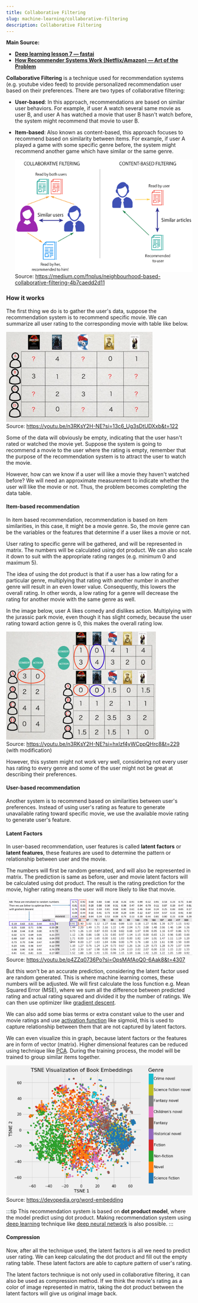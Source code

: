 ```yaml
---
title: Collaborative Filtering
slug: machine-learning/collaborative-filtering
description: Collaborative Filtering
---
```


**Main Source:**

- **[Deep learning lesson 7 — fastai](https://youtu.be/p4ZZq0736Po?si=rLLlK6OGFDbP4piw)**
- **[How Recommender Systems Work (Netflix/Amazon) — Art of the Problem](https://youtu.be/n3RKsY2H-NE?si=hwrlSNwSirDgdQUp)**

**Collaborative Filtering** is a technique used for recommendation systems (e.g. youtube video feed) to provide personalized recommendation user based on their preferences. There are two types of collaborative filtering:

- **User-based**: In this approach, recommendations are based on similar user behaviors. For example, if user A watch several same movie as user B, and user A has watched a movie that user B hasn't watch before, the system might recommend that movie to user B.
- **Item-based**: Also known as content-based, this approach focuses to recommend based on similarity between items. For example, if user A played a game with some specific genre before, the system might recommend another game which have similar or the same genre.

  ![Type of collaborative filtering](./type-of-collaborative-filtering.png)  
   Source: https://medium.com/fnplus/neighbourhood-based-collaborative-filtering-4b7caedd2d11

### How it works

The first thing we do is to gather the user's data, suppose the recommendation system is to recommend specific movie. We can summarize all user rating to the corresponding movie with table like below.

![User rating table](./user-rating-table.png)  
Source: https://youtu.be/n3RKsY2H-NE?si=13c6_Ug3sDtUDXxb&t=122

Some of the data will obviously be empty, indicating that the user hasn't rated or watched the movie yet. Suppose the system is going to recommend a movie to the user where the rating is empty, remember that the purpose of the recommendation system is to attract the user to watch the movie.

However, how can we know if a user will like a movie they haven't watched before? We will need an approximate measurement to indicate whether the user will like the movie or not. Thus, the problem becomes completing the data table.

#### Item-based recommendation

In item based recommendation, recommendation is based on item similarities, in this case, it might be a movie genre. So, the movie genre can be the variables or the features that determine if a user likes a movie or not.

User rating to specific genre will be gathered, and will be represented in matrix. The numbers will be calculated using dot product. We can also scale it down to suit with the appropriate rating ranges (e.g. minimum 0 and maximum 5).

The idea of using the dot product is that if a user has a low rating for a particular genre, multiplying that rating with another number in another genre will result in an even lower value. Consequently, this lowers the overall rating. In other words, a low rating for a genre will decrease the rating for another movie with the same genre as well.

In the image below, user A likes comedy and dislikes action. Multiplying with the jurassic park movie, even though it has slight comedy, because the user rating toward action genre is 0, this makes the overall rating low.

![Dot product between user and movie genre's rating](./dot-product.png)  
Source: https://youtu.be/n3RKsY2H-NE?si=hxIzf4yWCppQHrc8&t=229 (with modification)

However, this system might not work very well, considering not every user has rating to every genre and some of the user might not be great at describing their preferences.

#### User-based recommendation

Another system is to recommend based on similarities between user's preferences. Instead of using user's rating as feature to generate unavailable rating toward specific movie, we use the available movie rating to generate user's feature.

#### Latent Factors

In user-based recommendation, user features is called **latent factors** or **latent features**, these features are used to determine the pattern or relationship between user and the movie.

The numbers will first be random generated, and will also be represented in matrix. The prediction is same as before, user and movie latent factors will be calculated using dot product. The result is the rating prediction for the movie, higher rating means the user will more likely to like that movie.

![Dot product between user and movie latent factors](./user-based-filtering.png)  
Source: https://youtu.be/p4ZZq0736Po?si=OpsMAfAoQ0-6Aak8&t=4307

But this won't be an accurate prediction, considering the latent factor used are random generated. This is where machine learning comes, these numbers will be adjusted. We will first calculate the loss function e.g. Mean Squared Error (MSE), where we sum all the difference between predicted rating and actual rating squared and divided it by the number of ratings. We can then use optimizer like [gradient descent](/machine-learning/linear-regression#gradient-descent).

We can also add some bias terms or extra constant value to the user and movie ratings and use [activation function](/deep-learning/deep-learning-foundation#activation-function) like sigmoid, this is used to capture relationship between them that are not captured by latent factors.

We can even visualize this in graph, because latent factors or the features are in form of vector (matrix). Higher dimensional features can be reduced using technique like [PCA](/machine-learning/principal-component-analysis). During the training process, the model will be trained to group similar items together.

![Book embedding](./embedding.png)  
Source: https://devopedia.org/word-embedding

:::tip
This recommendation system is based on **dot product model**, where the model predict using dot product. Making recommendation system using [deep learning](/deep-learning) technique like [deep neural network](/deep-learning/neural-network) is also possible.
:::

#### Compression

Now, after all the technique used, the latent factors is all we need to predict user rating. We can keep calculating the dot product and fill out the empty rating table. These latent factors are able to capture pattern of user's rating.

The latent factors technique is not only used in collaborative filtering, it can also be used as compression method. If we think the movie's rating as a color of image represented in matrix, taking the dot product between the latent factors will give us original image back.
